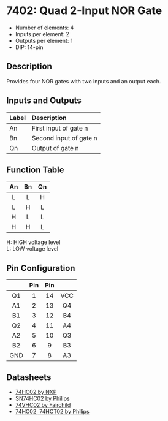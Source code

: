 # 7402: Quad 2-Input NOR Gate

- Number of elements: 4
- Inputs per element: 2
- Outputs per element: 1
- DIP: 14-pin

## Description

Provides four NOR gates with two inputs and an output each.

## Inputs and Outputs

| Label | Description            |
|:----- |:-----------------------|
| An    | First input of gate n  |
| Bn    | Second input of gate n |
| Qn    | Output of gate n       |

## Function Table

| An  | Bn  | Qn  |
|:---:|:---:|:---:|
| L   | L   | H   |
| L   | H   | L   |
| H   | L   | L   |
| H   | H   | L   |

H: HIGH voltage level  
L: LOW voltage level

## Pin Configuration

|     | Pin | Pin |     |
|:---:|:---:|:---:|:---:|
| Q1  |   1 |  14 | VCC |
| A1  |   2 |  13 | Q4  |
| B1  |   3 |  12 | B4  |
| Q2  |   4 |  11 | A4  |
| A2  |   5 |  10 | Q3  |
| B2  |   6 |   9 | B3  |
| GND |   7 |   8 | A3  |

## Datasheets

- [74HC02 by NXP](http://www.nxp.com/documents/data_sheet/74HC_HCT02.pdf)
- [SN74HC02 by Philips](http://www.farnell.com/datasheets/1965584.pdf)
- [74VHC02 by Fairchild](https://www.fairchildsemi.com/datasheets/74/74VHC02.pdf)
- [74HC02, 74HCT02 by Philips](http://www.micropik.com/PDF/74HC02_HCT02_CNV_2%5B1%5D.pdf)
